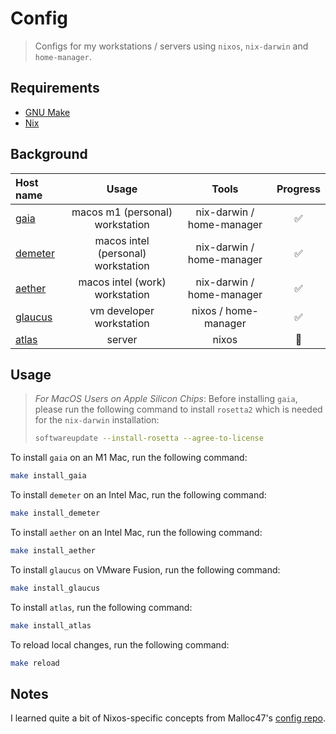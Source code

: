 # Config
> Configs for my workstations / servers using `nixos`, `nix-darwin` and `home-manager`. 

## Requirements

- [GNU Make](https://www.gnu.org/software/make/)
- [Nix](https://nixos.org/download.html)

## Background

| Host name                                                  | Usage                              | Tools                      | Progress |
| :--------------------------------------------------------- | :--------------------------------: | :------------------------: | :------: |
| [gaia](https://en.wikipedia.org/wiki/Gaia)                 | macos m1 (personal) workstation    | nix-darwin / home-manager  | ✅ |
| [demeter](https://en.wikipedia.org/wiki/Demeter)           | macos intel (personal) workstation | nix-darwin / home-manager  | ✅ |
| [aether](https://en.wikipedia.org/wiki/Aether_(mythology)) | macos intel (work) workstation     | nix-darwin / home-manager  | ✅ |
| [glaucus](https://en.wikipedia.org/wiki/Glaucus)           | vm developer workstation           | nixos / home-manager       | ✅ |
| [atlas](https://en.wikipedia.org/wiki/Argo)                | server                             | nixos                      | 🚧 |

## Usage
> *For MacOS Users on Apple Silicon Chips*:
> Before installing `gaia`, please run the following command to install `rosetta2` which is needed for the `nix-darwin` installation:
> ```bash
> softwareupdate --install-rosetta --agree-to-license
> ```

To install `gaia` on an M1 Mac, run the following command:
```bash
make install_gaia
```

To install `demeter` on an Intel Mac, run the following command:
```bash
make install_demeter
```

To install `aether` on an Intel Mac, run the following command:
```bash
make install_aether
```

To install `glaucus` on VMware Fusion, run the following command:
```bash
make install_glaucus
```

To install `atlas`, run the following command:
```bash
make install_atlas
```

To reload local changes, run the following command:
```bash
make reload
```

## Notes

I learned quite a bit of Nixos-specific concepts from Malloc47's [config repo](https://github.com/malloc47/config).
